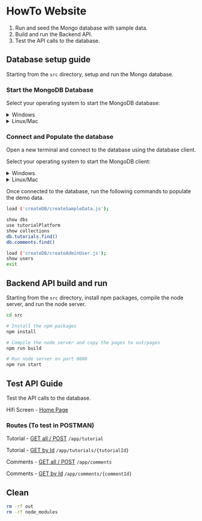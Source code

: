 # HowTo Website

1. Run and seed the Mongo database with sample data.
1. Build and run the Backend API.
1. Test the API calls to the database.

## Database setup guide

Starting from the `src` directory, setup and run the Mongo database.

### Start the MongoDB Database

Select your operating system to start the MongoDB database:

<details>
<summary>Windows</summary>

```powershell
cd src
# Run MongoDB database on Windows
. ./startDbServer.cmd
```

</details>

<details>
<summary>Linux/Mac</summary>

```bash
cd src
# Make the script executable and run MongoDB database on Linux/Mac
chmod +x start.DbServer.sh
./start.DbServer.sh
```

</details>

### Connect and Populate the database

Open a new terminal and connect to the database using the database client.

Select your operating system to start the MongoDB client:

<details>
<summary>Windows</summary>

```powershell
cd src
# Run database client on Windows
. ./startDbClient.admin.cmd
```

</details>

<details>
<summary>Linux/Mac</summary>

```bash
cd src
# Run database client on Linux/Mac
mongo --port 3000 --authenticationDatabase admin
```

</details>

Once connected to the database, run the following commands to populate the demo data.

```bash
load ('createDB/createSampleData.js');

show dbs
use tutorialPlatform
show collections
db.tutorials.find()
db.comments.find()

load ('createDB/createAdminUser.js');
show users
exit
```

## Backend API build and run

Starting from the `src` directory, install npm packages, compile the node server, and run the node server.

```bash
cd src

# Install the npm packages
npm install

# Compile the node server and copy the pages to out/pages
npm run build

# Run node server on port 8080
npm run start
```

## Test API Guide

Test the API calls to the database.

Hifi Screen - [Home Page](http://localhost:8080/)

### Routes (To test in POSTMAN)

Tutorial - [GET all / POST](http://localhost:8080/app/tutorials) `/app/tutorial`

Tutorial - [GET by Id](http://localhost:8080/app/tutorials/{tutorialId}) `/app/tutorials/{tutorialId}`

Comments - [GET all / POST](http://localhost:8080/app/comments) `/app/comments`

Comments - [GET by Id](http://localhost:8080/app/comments/{commentId}) `/app/comments/{commentId}`

## Clean

```bash
rm -rf out
rm -rf node_modules
```
